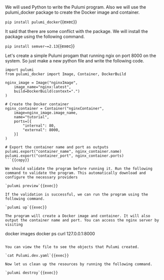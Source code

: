 We will used Python to write the Pulumi program. Also we will use the pulumi_docker package to create the Docker image and container.

`pip install pulumi_docker`{{exec}}

It said that there are some conflict with the package. We will install the package using the following command.

`pip install semver~=2.13`{{exec}}

Let's create a simple Pulumi progam that running ngix on port 8000 on the system. So just make a new python file and write the following code.

```
import pulumi
from pulumi_docker import Image, Container, DockerBuild

nginx_image = Image("nginxImage",
    image_name="nginx:latest",
    build=DockerBuild(context=".")
)

# Create the Docker container
nginx_container = Container("nginxContainer",
    image=nginx_image.image_name,
    name="tutorial",
    ports=[{
        "internal": 80,
        "external": 8000,
    }]
)

# Export the container name and port as outputs
pulumi.export("container_name", nginx_container.name)
pulumi.export("container_port", nginx_container.ports) 
```{{copy}}

We should validate the program before running it. Run the following command to validate the program. This automatically download and configure the necessary providers

`pulumi preview`{{exec}}

If the validation is successful, we can run the program using the following command.

`pulumi up`{{exec}}

The program will create a Docker image and container. It will also output the container name and port. You can access the nginx server by visiting 

```
docker images
docker ps
curl 127.0.0.1:8000
```

You can view the file to see the objects that Pulumi created.

`cat Pulumi.dev.yaml`{{exec}}

Now let us clean up the resources by running the following command.

`pulumi destroy`{{exec}}